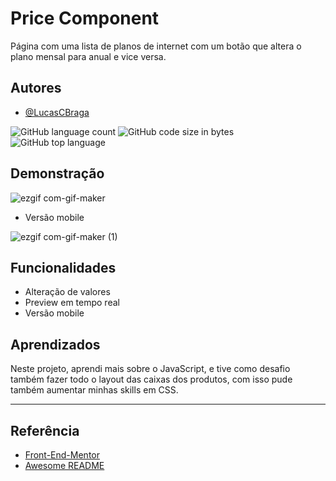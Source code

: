
# Price Component

Página com uma lista de planos de internet com um botão que altera o plano mensal para anual e vice versa.

## Autores

- [@LucasCBraga](https://github.com/LucasCBraga)


![GitHub language count](https://img.shields.io/github/languages/count/LucasCBraga/Pricing-Component?style=for-the-badge)
![GitHub code size in bytes](https://img.shields.io/github/languages/code-size/LucasCBraga/Pricing-Component?style=for-the-badge)
![GitHub top language](https://img.shields.io/github/languages/top/LucasCBraga/Pricing-Component?style=for-the-badge)
## Demonstração
![ezgif com-gif-maker](https://user-images.githubusercontent.com/113993228/206457338-dee5b37e-c6a6-4762-9821-8993e012399d.gif)

- Versão mobile

![ezgif com-gif-maker (1)](https://user-images.githubusercontent.com/113993228/206457439-d1780dd1-6074-4b3d-a882-4f8387a4cf71.gif)

## Funcionalidades

- Alteração de valores
- Preview em tempo real
- Versão mobile

## Aprendizados

Neste projeto, aprendi mais sobre o JavaScript, e tive como desafio também fazer todo o layout das caixas dos produtos, com isso pude também aumentar minhas skills em CSS.

<hr>

## Referência

 - [Front-End-Mentor](https://www.frontendmentor.io/challenges?sort=difficulty|asc)
 - [Awesome README](https://github.com/matiassingers/awesome-readme)
 
